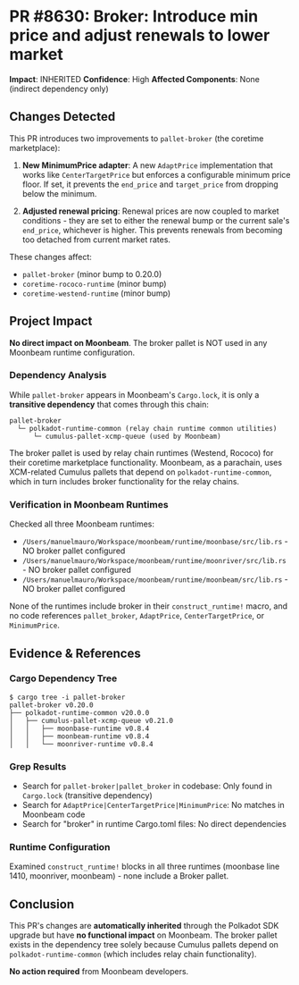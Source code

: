 # PR #8630: Broker: Introduce min price and adjust renewals to lower market

**Impact**: INHERITED
**Confidence**: High
**Affected Components**: None (indirect dependency only)

## Changes Detected

This PR introduces two improvements to `pallet-broker` (the coretime marketplace):

1. **New MinimumPrice adapter**: A new `AdaptPrice` implementation that works like `CenterTargetPrice` but enforces a configurable minimum price floor. If set, it prevents the `end_price` and `target_price` from dropping below the minimum.

2. **Adjusted renewal pricing**: Renewal prices are now coupled to market conditions - they are set to either the renewal bump or the current sale's `end_price`, whichever is higher. This prevents renewals from becoming too detached from current market rates.

These changes affect:
- `pallet-broker` (minor bump to 0.20.0)
- `coretime-rococo-runtime` (minor bump)
- `coretime-westend-runtime` (minor bump)

## Project Impact

**No direct impact on Moonbeam**. The broker pallet is NOT used in any Moonbeam runtime configuration.

### Dependency Analysis

While `pallet-broker` appears in Moonbeam's `Cargo.lock`, it is only a **transitive dependency** that comes through this chain:

```
pallet-broker
  └─ polkadot-runtime-common (relay chain runtime common utilities)
      └─ cumulus-pallet-xcmp-queue (used by Moonbeam)
```

The broker pallet is used by relay chain runtimes (Westend, Rococo) for their coretime marketplace functionality. Moonbeam, as a parachain, uses XCM-related Cumulus pallets that depend on `polkadot-runtime-common`, which in turn includes broker functionality for the relay chains.

### Verification in Moonbeam Runtimes

Checked all three Moonbeam runtimes:
- `/Users/manuelmauro/Workspace/moonbeam/runtime/moonbase/src/lib.rs` - NO broker pallet configured
- `/Users/manuelmauro/Workspace/moonbeam/runtime/moonriver/src/lib.rs` - NO broker pallet configured
- `/Users/manuelmauro/Workspace/moonbeam/runtime/moonbeam/src/lib.rs` - NO broker pallet configured

None of the runtimes include broker in their `construct_runtime!` macro, and no code references `pallet_broker`, `AdaptPrice`, `CenterTargetPrice`, or `MinimumPrice`.

## Evidence & References

### Cargo Dependency Tree
```
$ cargo tree -i pallet-broker
pallet-broker v0.20.0
├── polkadot-runtime-common v20.0.0
│   ├── cumulus-pallet-xcmp-queue v0.21.0
│   │   ├── moonbase-runtime v0.8.4
│   │   ├── moonbeam-runtime v0.8.4
│   │   └── moonriver-runtime v0.8.4
```

### Grep Results
- Search for `pallet-broker|pallet_broker` in codebase: Only found in `Cargo.lock` (transitive dependency)
- Search for `AdaptPrice|CenterTargetPrice|MinimumPrice`: No matches in Moonbeam code
- Search for "broker" in runtime Cargo.toml files: No direct dependencies

### Runtime Configuration
Examined `construct_runtime!` blocks in all three runtimes (moonbase line 1410, moonriver, moonbeam) - none include a Broker pallet.

## Conclusion

This PR's changes are **automatically inherited** through the Polkadot SDK upgrade but have **no functional impact** on Moonbeam. The broker pallet exists in the dependency tree solely because Cumulus pallets depend on `polkadot-runtime-common` (which includes relay chain functionality).

**No action required** from Moonbeam developers.
